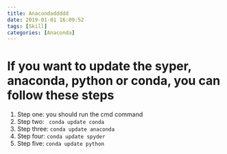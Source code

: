 ```yaml
---
title: Anacondaddddd
date: 2019-01-01 16:09:52
tags: [Skill]
categories: [Anaconda]
---
```


# If you want to update the syper, anaconda, python or conda, you can follow these steps
1. Step one: you should run the cmd command
2. Step two: ``` conda update conda```
3. Step three: ```conda update anaconda```
4. Step four: ```conda update spyder```
5. Step five: ```conda update python```

